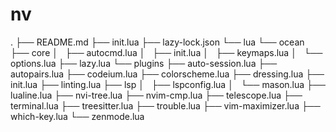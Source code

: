 # nv
.
├── README.md
├── init.lua
├── lazy-lock.json
└── lua
    └── ocean
        ├── core
        │   ├── autocmd.lua
        │   ├── init.lua
        │   ├── keymaps.lua
        │   └── options.lua
        ├── lazy.lua
        └── plugins
            ├── auto-session.lua
            ├── autopairs.lua
            ├── codeium.lua
            ├── colorscheme.lua
            ├── dressing.lua
            ├── init.lua
            ├── linting.lua
            ├── lsp
            │   ├── lspconfig.lua
            │   └── mason.lua
            ├── lualine.lua
            ├── nvi-tree.lua
            ├── nvim-cmp.lua
            ├── telescope.lua
            ├── terminal.lua
            ├── treesitter.lua
            ├── trouble.lua
            ├── vim-maximizer.lua
            ├── which-key.lua
            └── zenmode.lua
